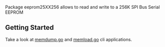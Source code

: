 Package eeprom25XX256 allows to read and write to a 256K SPI Bus Serial EEPROM

## Getting Started

Take a look at [memdump.go](https://github.com/SjB/eeprom25XX256/blob/master/memdump/memdump.go) and [memload.go](https://github.com/SjB/eeprom25XX256/blob/master/memload/memload.go) cli applications.


